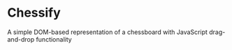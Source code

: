 # Chessify

A simple DOM-based representation of a chessboard with JavaScript drag-and-drop functionality
